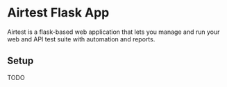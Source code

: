 # Airtest Flask App

Airtest is a flask-based web application that lets you manage and run your web and API test suite with automation and reports.

## Setup
TODO
